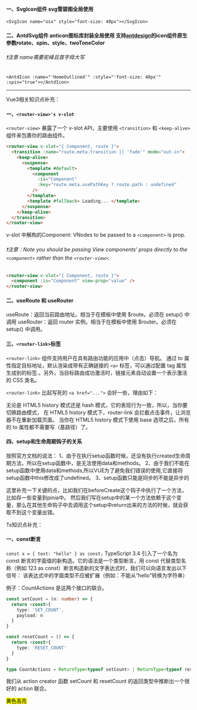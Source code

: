#### 一、SvgIcon组件 svg雪碧图全局使用
`<SvgIcon name="osx" style="font-size: 40px"></SvgIcon>`

#### 二、AntdSvg组件 anticon图标库封装全局使用   支持[antdesign](https://www.antdv.com/components/icon-cn)的icon组件原生参数rotate、spin、style、twoToneColor
###### ❗️注意 name需要驼峰且首字母大写
`<AntdIcon :name="'HomeOutlined'" :style="'font-size: 40px'" :spin="true"></AntdIcon>`

-----------------------

Vue3相关知识点补充：
#### 一、`<router-view>'s v-slot`
`<router-view>` 暴露了一个 v-slot API，主要使用 `<transition>` 和 `<keep-alive>` 组件来包裹你的路由组件。
```html
<router-view v-slot="{ Component, route }">
  <transition :name="route.meta.transition || 'fade'" mode="out-in">
    <keep-alive>
      <suspense>
        <template #default>
          <component
            :is="Component"
            :key="route.meta.usePathKey ? route.path : undefined"
          />
        </template>
        <template #fallback> Loading... </template>
      </suspense>
    </keep-alive>
  </transition>
</router-view>
```
v-slot 中解构的Component: VNodes to be passed to a `<component>` is prop.

###### ❗️注意：Note you should be passing View components' props directly to the `<component>` rather than the `<router-view>`:
```html
<router-view v-slot="{ Component, route }">
  <component :is="Component" view-prop="value" />
</router-view>
```

#### 二、useRoute 和 useRouter
useRoute：返回当前路由地址。相当于在模板中使用 $route。必须在 setup() 中调用
useRouter：返回 router 实例。相当于在模板中使用 $router。必须在 setup() 中调用。

#### 三、`<router-link>`标签
`<router-link>` 组件支持用户在具有路由功能的应用中（点击）导航。 通过 to 属性指定目标地址，默认渲染成带有正确链接的 `<a>` 标签，可以通过配置 tag 属性生成别的标签.。另外，当目标路由成功激活时，链接元素自动设置一个表示激活的 CSS 类名。

`<router-link>` 比起写死的 `<a href="...">` 会好一些，理由如下：

无论是 HTML5 history 模式还是 hash 模式，它的表现行为一致，所以，当你要切换路由模式，
在 HTML5 history 模式下，router-link 会拦截点击事件，让浏览器不在重新加载页面。
当你在 HTML5 history 模式下使用 base 选项之后，所有的 to 属性都不需要写（基路径）了。

#### 四、setup和生命周期钩子的关系
按照官方文档的说法：
1、由于在执行setup函数时候，还没有执行created生命周期方法，所以在setup函数中，是无法使用data和methods。
2、由于我们不能在setup函数中使用data和methods,所以VUE为了避免我们错误的使用,它直接将setup函数中this修改成了undefined。
3、setup函数只能是同步的不能是异步的

这里补充一下关键的点，比如我们在beforeCreate这个钩子中执行了一个方法，比如存一些变量到pinia中。
然后我们写在setup中的某一个方法依赖于这个变量，那么在其他生命钩子中去调用这个setup中return出来的方法的时候，就会获取不到这个变量出错。

Ts知识点补充：
#### 一、const断言
`const x = { text: "hello" } as const;`
TypeScript 3.4 引入了一个名为 const 断言的字面值的新构造。它的语法是一个类型断言，用 const 代替类型名称（例如 123 as const）断言构造新的文字表达式时，我们可以向语言发出以下信号：
该表达式中的字面类型不应被扩展（例如：不能从“hello”转换为字符串）

例子：CountActions 是这两个接口的联合。
```typescript
const setCount = (n: number) => {
  return <const>{
    type: 'SET_COUNT',
    payload: n
  }
}

const resetCount = () => {
  return <const>{
    type: 'RESET_COUNT'
  }
}

type CountActions = ReturnType<typeof setCount> | ReturnType<typeof resetCount>;

```
我们从 action creator 函数 setCount 和 resetCount 的返回类型中推断出一个很好的 action 联合。


<mark>黄色高亮</mark>